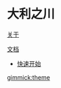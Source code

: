 # 大利之川

[关于](index.md)

[文档]()

  * [快速开始](quickstart.md)


[gimmick:theme](flatly)

<!-- counter pixel for counting visitors -->
<!-- <img src="http://stats.markdown.io/mdwiki_info.gif" style="display:none;"/> -->
<!--
<script type="text/javascript">

  var _gaq = _gaq || [];
  _gaq.push(['_setAccount', 'UA-44627253-1']);
  _gaq.push(['_trackPageview']);

  (function() {
    var ga = document.createElement('script'); ga.type = 'text/javascript'; ga.async = true;
    ga.src = ('https:' == document.location.protocol ? 'https://ssl' : 'http://www') + '.google-analytics.com/ga.js';
    var s = document.getElementsByTagName('script')[0]; s.parentNode.insertBefore(ga, s);
  })();

</script>
-->